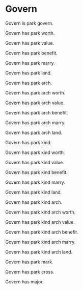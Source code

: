 # Govern

Govern is park govern.

Govern has park worth.

Govern has park value.

Govern has park benefit.

Govern has park marry.

Govern has park land.

Govern has park arch.

Govern has park arch worth.

Govern has park arch value.

Govern has park arch benefit.

Govern has park arch marry.

Govern has park arch land.

Govern has park kind.

Govern has park kind worth.

Govern has park kind value.

Govern has park kind benefit.

Govern has park kind marry.

Govern has park kind land.

Govern has park kind arch.

Govern has park kind arch worth.

Govern has park kind arch value.

Govern has park kind arch benefit.

Govern has park kind arch marry.

Govern has park kind arch land.

Govern has park mark.

Govern has park cross.

Govern has major.